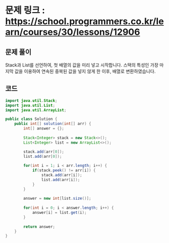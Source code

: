 # 문제 링크 : https://school.programmers.co.kr/learn/courses/30/lessons/12906

## 문제 풀이 
Stack과 List를 선언하여, 첫 배열의 값을 미리 넣고 시작합니다. 스택의 특성인 가장 마지막 값을 이용하여 연속된 중복된 값을 넣지 않게 한 이후, 배열로 변환하였습니다.

## 코드
```java
import java.util.Stack;
import java.util.List;
import java.util.ArrayList;

public class Solution {
    public int[] solution(int[] arr) {
        int[] answer = {};
        
        Stack<Integer> stack = new Stack<>();
        List<Integer> list = new ArrayList<>();

        stack.add(arr[0]);
        list.add(arr[0]);
        
        for(int i = 1; i < arr.length; i++) {
            if(stack.peek() != arr[i]) {
                stack.add(arr[i]);
                list.add(arr[i]);
            }
        }
        
        answer = new int[list.size()];
        
        for(int i = 0; i < answer.length; i++) {
            answer[i] = list.get(i);
        }
        
        return answer;
    }
}
```